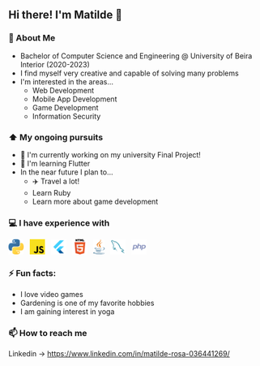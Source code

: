 ## Hi there! I'm Matilde 👋

### 📖 About Me
* Bachelor of Computer Science and Engineering @ University of Beira Interior (2020-2023)
* I find myself very creative and capable of solving many problems
* I'm interested in the areas...
  - Web Development
  - Mobile App Development
  - Game Development
  - Information Security

### ⬆ My ongoing pursuits
* 🔭 I'm currently working on my university Final Project!
* 🌱 I'm learning Flutter
* In the near future I plan to...
  - ✈️ Travel a lot!
  - Learn Ruby
  - Learn more about game development

### 💻 I have experience with
<p float="left">
<img src= "python.svg" widht="30" height="30">
&nbsp;
<img src= "javascript.svg" widht="30" height="30">
&nbsp;
<img src= "flutter.svg" widht="30" height="30">
&nbsp;
<img src= "html.svg" widht="30" height="30">
&nbsp;
<img src= "java.svg" widht="30" height="30">
&nbsp;
<img src= "mysql.svg" widht="30" height="30">
&nbsp;
<img src= "php.svg" widht="30" height="30">
</p>

### ⚡ Fun facts:
* I love video games
* Gardening is one of my favorite hobbies
* I am gaining interest in yoga

### 📫 How to reach me
Linkedin -> https://www.linkedin.com/in/matilde-rosa-036441269/

<!--
**khajiits/khajiits** is a ✨ _special_ ✨ repository because its `README.md` (this file) appears on your GitHub profile.

Here are some ideas to get you started:

- 🔭 I’m currently working on ...
- 🌱 I’m currently learning ...
- 👯 I’m looking to collaborate on ...
- 🤔 I’m looking for help with ...
- 💬 Ask me about ...
- 📫 How to reach me: ...
- 😄 Pronouns: ...
- ⚡ Fun fact: ...
-->
